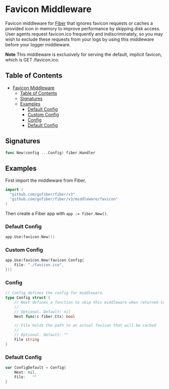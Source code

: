 # Favicon Middleware

Favicon middleware for [Fiber](https://github.com/gofiber/fiber) that ignores favicon requests or caches a provided icon in memory to improve performance by skipping disk access. User agents request favicon.ico frequently and indiscriminately, so you may wish to exclude these requests from your logs by using this middleware before your logger middleware.

**Note** This middleware is exclusively for serving the default, implicit favicon, which is GET /favicon.ico.

## Table of Contents
- [Favicon Middleware](#favicon-middleware)
	- [Table of Contents](#table-of-contents)
	- [Signatures](#signatures)
	- [Examples](#examples)
		- [Default Config](#default-config)
		- [Custom Config](#custom-config)
		- [Config](#config)
		- [Default Config](#default-config-1)
## Signatures

```go
func New(config ...Config) fiber.Handler
```

## Examples

First import the middleware from Fiber,

```go
import (
  "github.com/gofiber/fiber/v3"
  "github.com/gofiber/fiber/v3/middleware/favicon"
)
```

Then create a Fiber app with `app := fiber.New()`.

### Default Config

```go
app.Use(favicon.New())
```

### Custom Config
```go
app.Use(favicon.New(favicon.Config{
	File: "./favicon.ico",
}))
```

### Config

```go
// Config defines the config for middleware.
type Config struct {
	// Next defines a function to skip this middleware when returned true.
	//
	// Optional. Default: nil
	Next func(c fiber.Ctx) bool

	// File holds the path to an actual favicon that will be cached
	//
	// Optional. Default: ""
	File string
}
```

### Default Config

```go
var ConfigDefault = Config{
	Next: nil,
	File:	""
}
```
